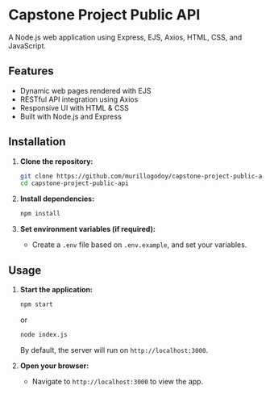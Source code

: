# Capstone Project Public API

A Node.js web application using Express, EJS, Axios, HTML, CSS, and JavaScript.

## Features

- Dynamic web pages rendered with EJS
- RESTful API integration using Axios
- Responsive UI with HTML & CSS
- Built with Node.js and Express

## Installation

1. **Clone the repository:**
   ```bash
   git clone https://github.com/murillogodoy/capstone-project-public-api.git
   cd capstone-project-public-api

2. **Install dependencies:**
   ```bash
   npm install
   ```

3. **Set environment variables (if required):**
   - Create a `.env` file based on `.env.example`, and set your variables.

## Usage

1. **Start the application:**
   ```bash
   npm start
   ```
   or
   ```bash
   node index.js
   ```
   
   By default, the server will run on `http://localhost:3000`.

3. **Open your browser:**
   - Navigate to `http://localhost:3000` to view the app.
